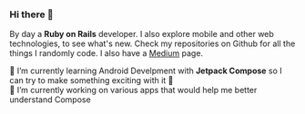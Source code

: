 ### Hi there 👋

By day a **Ruby on Rails** developer. I also explore mobile and other web technologies, to see what's new. Check my repositories on Github for all the things I randomly code. I also have a [Medium](https://medium.com/@anMagpie) page.

🌱 I’m currently learning Android Develpment with **Jetpack Compose** so I can try to make something exciting with it :star2:<br>
🔭 I’m currently working on various apps that would help me better understand Compose

<!--
**zprima/zprima** is a ✨ _special_ ✨ repository because its `README.md` (this file) appears on your GitHub profile.

Here are some ideas to get you started:

- 🔭 I’m currently working on ...
- 🌱 I’m currently learning ...
- 👯 I’m looking to collaborate on ...
- 🤔 I’m looking for help with ...
- 💬 Ask me about ...
- 📫 How to reach me: ...
- 😄 Pronouns: ...
- ⚡ Fun fact: ...
-->
